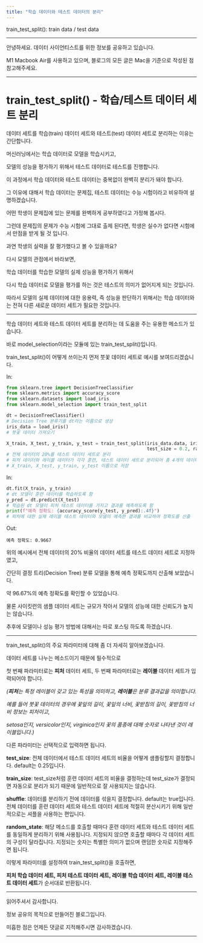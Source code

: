 ```yaml
---
title: "학습 데이터와 테스트 데이터의 분리"
---
```

train_test_split(): train data / test data

----

안녕하세요.
데이터 사이언티스트를 위한 정보를 공유하고 있습니다.

M1 Macbook Air를 사용하고 있으며, 블로그의 모든 글은 Mac을 기준으로 작성된 점 참고해주세요.

----

# train_test_split() - 학습/테스트 데이터 세트 분리

데이터 세트를 학습(train) 데이터 세트와 테스트(test) 데이터 세트로 분리하는 이유는 간단합니다.

머신러닝에서는 학습 데이터로 모델을 학습시키고,

모델의 성능을 평가하기 위해서 테스트 데이터로 테스트를 진행합니다.

이 과정에서 학습 데이터와 테스트 데이터는 중복없이 완벽히 분리가 돼야 합니다.

그 이유에 대해서 학습 데이터는 문제집, 테스트 데이터는 수능 시험이라고 비유하여 설명하겠습니다.

어떤 학생이 문제집에 있는 문제를 완벽하게 공부하였다고 가정해 봅시다.

그런데 문제집의 문제가 수능 시험에 그대로 출제 된다면, 학생은 실수가 없다면 시험에서 만점을 받게 될 것 입니다.

과연 학생의 실력을 잘 평가했다고 볼 수 있을까요?

다시 모델의 관점에서 바라보면,

학습 데이터를 학습한 모델의 실제 성능을 평가하기 위해서

다시 학습 데이터로 모델을 평가를 하는 것은 테스트의 의미가 없어지게 되는 것입니다.

따라서 모델의 실제 데이터에 대한 응용력, 즉 성능을 판단하기 위해서는 학습 데이터와는 전혀 다른 새로운 데이터 세트가 필요한 것입니다.

----

학습 데이터 세트와 테스트 데이터 세트를 분리하는 데 도움을 주는 유용한 메소드가 있습니다.

바로 model_selection이라는 모듈에 있는 train_test_split()입니다.

train_test_split()이 어떻게 쓰이는지 먼저 붓꽃 데이터 세트로 예시를 보여드리겠습니다.

In:


```python
from sklearn.tree import DecisionTreeClassifier
from sklearn.metrics import accuracy_score
from sklearn.datasets import load_iris
from sklearn.model_selection import train_test_split

dt = DecisionTreeClassifier()
# Decision Tree 분류기를 dt라는 이름으로 생성
iris_data = load_iris()
# 붓꽃 데이터 가져오기

X_train, X_test, y_train, y_test = train_test_split(iris_data.data, iris_data.target,
                                                    test_size = 0.2, random_state = 1)
# 전체 데이터의 20%를 테스트 데이터 세트로 분리
# 피처 데이터와 레이블 데이터가 각각 훈련, 테스트 데이터 세트로 분리되어 총 4개의 데이터 세트가 만들어지고,
# X_train, X_test, y_train, y_test 이름으로 저장
```

In:


```python
dt.fit(X_train, y_train)
# dt 모델이 훈련 데이터를 학습하도록 함
y_pred = dt.predict(X_test)
# 학습된 dt 모델이 피처 테스트 데이터를 가지고 결과를 예측하도록 함
print(f"예측 정확도: {accuracy_score(y_test, y_pred):.4f}")
# 피처에 대한 실제 레이블 테스트 데이터와 모델이 예측한 결과를 비교하여 정확도를 산출
```

Out:

    예측 정확도: 0.9667


위의 예시에서 전체 데이터의 20% 비율의 데이터 세트를 테스트 데이터 세트로 지정하였고,

간단히 결정 트리(Decision Tree) 분류 모델을 통해 예측 정확도까지 산출해 보았습니다.

약 96.67%의 예측 정확도를 확인할 수 있었습니다.

물론 사이킷런의 샘플 데이터 세트는 규모가 작아서 모델의 성능에 대한 신뢰도가 높지는 않습니다.

추후에 모델이나 성능 평가 방법에 대해서는 따로 포스팅 하도록 하겠습니다.

----

train_test_split()의 주요 파라미터에 대해 좀 더 자세히 알아보겠습니다.

데이터 세트를 나누는 메소드이기 때문에 필수적으로

첫 번째 파라미터로는 **피처** 데이터 세트, 두 번째 파라미터로는 **레이블** 데이터 세트가 입력되어야 합니다.

*(**피처**는 특정 레이블이 갖고 있는 특성을 의미하고, **레이블**은 분류 결과값을 의미합니다.*

*예를 들어 붓꽃 데이터의 경우에 꽃잎의 길이, 꽃잎의 너비, 꽃받침의 길이, 꽃받침의 너비 정보는 피처이고,*

*setosa인지, versicolor인지, virginica인지 꽃의 품종에 대해 숫자로 나타낸 것이 레이블입니다.)*

다른 파라미터는 선택적으로 입력하면 됩니다.

**test_size**: 전체 데이터에서 테스트 데이터 세트의 비율을 어떻게 샘플링할지 결정합니다. default는 0.25입니다.

**train_size**: test_size처럼 훈련 데이터 세트의 비율을 결정하는데 test_size가 결정되면 자동으로 분리가 되기 때문에 일반적으로 잘 사용되지는 않습니다.

**shuffle**: 데이터를 분리하기 전에 데이터를 섞을지 결정합니다. default는 true입니다. 전체 데이터를 훈련 데이터 세트와 테스트 데이터 세트에 적절히 분산시키기 위해 일반적으로는 셔플을 사용하는 편입니다.

**random_state**: 해당 메소드를 호출할 때마다 훈련 데이터 세트와 테스트 데이터 세트를 동일하게 분리하기 위해 사용됩니다. 지정되지 않으면 호출할 때마다 각 데이터 세트의 구성이 달라집니다. 지정되는 숫자는 특별한 의미가 없으며 랜덤한 숫자로 지정해주면 됩니다.

이렇게 파라미터를 설정하여 train_test_split()을 호출하면,

**피처 학습 데이터 세트, 피처 테스트 데이터 세트, 레이블 학습 데이터 세트, 레이블 테스트 데이터 세트**가 순서대로 반환됩니다.

----

읽어주셔서 감사합니다.

정보 공유의 목적으로 만들어진 블로그입니다.

미흡한 점은 언제든 댓글로 지적해주시면 감사하겠습니다.

----